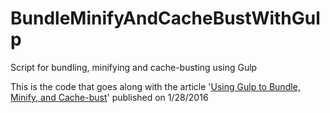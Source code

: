# BundleMinifyAndCacheBustWithGulp
Script for bundling, minifying and cache-busting using Gulp

This is the code that goes along with the article '[Using Gulp to Bundle, Minify, and Cache-bust]( http://blog.dmbcllc.com/using-gulp-to-bu…y-and-cache-bust/)'
published on 1/28/2016
